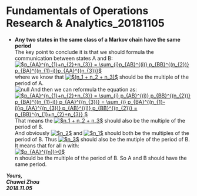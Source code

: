 # Fundamentals of Operations Research & Analytics_20181105

- **Any two states in the same class of a Markov chain have the same period**            
The key point to conclude it is that we should formula the communication between states A and B:            
<a href="https://www.codecogs.com/eqnedit.php?latex=$p_{AA}^{n_{1}&plus;n_{2}&plus;n_{3}}&space;=&space;\sum_{i}p_{AB}^{(i)}&space;p_{BB}^{(n_{2})}&space;p_{BA}^{(n_{1}-i)}p_{AA}^{(n_{3})}$" target="_blank"><img src="https://latex.codecogs.com/gif.latex?$p_{AA}^{n_{1}&plus;n_{2}&plus;n_{3}}&space;=&space;\sum_{i}p_{AB}^{(i)}&space;p_{BB}^{(n_{2})}&space;p_{BA}^{(n_{1}-i)}p_{AA}^{(n_{3})}$" title="$p_{AA}^{n_{1}+n_{2}+n_{3}} = \sum_{i}p_{AB}^{(i)} p_{BB}^{(n_{2})} p_{BA}^{(n_{1}-i)}p_{AA}^{(n_{3})}$" /></a>                    
where we know that
 <a href="https://www.codecogs.com/eqnedit.php?latex=$(n_1&space;&plus;&space;n_2&space;&plus;&space;n_3)$" target="_blank"><img src="https://latex.codecogs.com/gif.latex?$(n_1&space;&plus;&space;n_2&space;&plus;&space;n_3)$" title="$(n_1 + n_2 + n_3)$" /></a>
 should be the multiple of the period of A.         
![null](https://github.com/zhouchw5/Course_study_uk.github.io/blob/Fundamental-Operations-20181105/none.png) 
And then we can reformula the equation as:                
<a href="https://www.codecogs.com/eqnedit.php?latex=$p_{AA}^{n_{1}&plus;n_{2}&plus;n_{3}}&space;=&space;\sum_{i}&space;p_{AB}^{(i)}&space;p_{BB}^{(n_{2})}&space;p_{BA}^{(n_{1}-i)}&space;p_{AA}^{(n_{3})}&space;=&space;\sum_{i}&space;p_{BA}^{(n_{1}-i)}p_{AA}^{(n_{3})}&space;p_{AB}^{(i)}&space;p_{BB}^{(n_{2})}&space;=&space;p_{BB}^{n_{1}&plus;n_{2}&plus;n_{3}}&space;$" target="_blank"><img src="https://latex.codecogs.com/gif.latex?$p_{AA}^{n_{1}&plus;n_{2}&plus;n_{3}}&space;=&space;\sum_{i}&space;p_{AB}^{(i)}&space;p_{BB}^{(n_{2})}&space;p_{BA}^{(n_{1}-i)}&space;p_{AA}^{(n_{3})}&space;=&space;\sum_{i}&space;p_{BA}^{(n_{1}-i)}p_{AA}^{(n_{3})}&space;p_{AB}^{(i)}&space;p_{BB}^{(n_{2})}&space;=&space;p_{BB}^{n_{1}&plus;n_{2}&plus;n_{3}}&space;$" title="$p_{AA}^{n_{1}+n_{2}+n_{3}} = \sum_{i} p_{AB}^{(i)} p_{BB}^{(n_{2})} p_{BA}^{(n_{1}-i)} p_{AA}^{(n_{3})} = \sum_{i} p_{BA}^{(n_{1}-i)}p_{AA}^{(n_{3})} p_{AB}^{(i)} p_{BB}^{(n_{2})} = p_{BB}^{n_{1}+n_{2}+n_{3}} $" /></a>                   
That means the
 <a href="https://www.codecogs.com/eqnedit.php?latex=$n_1&space;&plus;&space;n_2&space;&plus;&space;n_3$" target="_blank"><img src="https://latex.codecogs.com/gif.latex?$n_1&space;&plus;&space;n_2&space;&plus;&space;n_3$" title="$n_1 + n_2 + n_3$" /></a>
 should also be the multiple of the period of B.               
And obviously
 <a href="https://www.codecogs.com/eqnedit.php?latex=$n_2$" target="_blank"><img src="https://latex.codecogs.com/gif.latex?$n_2$" title="$n_2$" /></a>
 and
 <a href="https://www.codecogs.com/eqnedit.php?latex=$n_1$" target="_blank"><img src="https://latex.codecogs.com/gif.latex?$n_1$" title="$n_1$" /></a>
 should both be the multiples of the period of B. Thus
 <a href="https://www.codecogs.com/eqnedit.php?latex=$n_3$" target="_blank"><img src="https://latex.codecogs.com/gif.latex?$n_3$" title="$n_3$" /></a>
 should also be the mutiple of the period of B. It means that for all n with:                
<a href="https://www.codecogs.com/eqnedit.php?latex=$p_{AA}^{(n)}>0$" target="_blank"><img src="https://latex.codecogs.com/gif.latex?$p_{AA}^{(n)}>0$" title="$p_{AA}^{(n)}>0$" /></a>                          
n should be the multiple of the period of B. So A and B should have the same period.                        



 




                    
              

_**Yours,**_             
_**Chuwei Zhou**_             
_**2018.11.05**_
   


       

